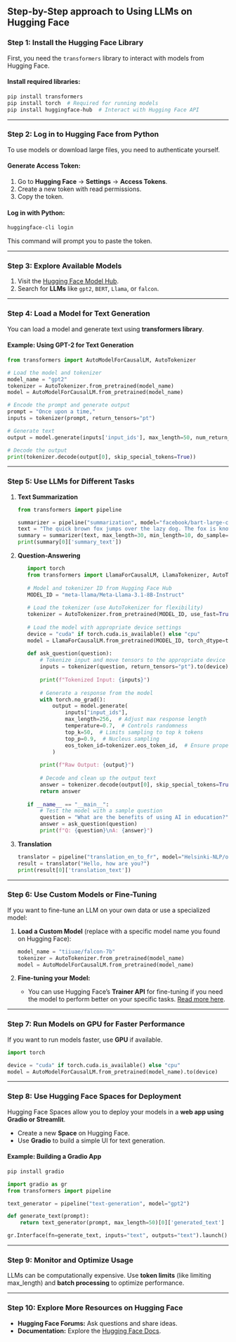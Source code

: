 ## **Step-by-Step approach to Using LLMs on Hugging Face**

### **Step 1: Install the Hugging Face Library**
First, you need the `transformers` library to interact with models from Hugging Face.

#### Install required libraries:
```bash
pip install transformers
pip install torch  # Required for running models
pip install huggingface-hub  # Interact with Hugging Face API
```

---

### **Step 2: Log in to Hugging Face from Python**
To use models or download large files, you need to authenticate yourself.

#### Generate Access Token:
1. Go to **Hugging Face** → **Settings** → **Access Tokens**.  
2. Create a new token with read permissions.
3. Copy the token.

#### Log in with Python:
```bash
huggingface-cli login
```
This command will prompt you to paste the token.

---

### **Step 3: Explore Available Models**
1. Visit the [Hugging Face Model Hub](https://huggingface.co/models).
2. Search for **LLMs** like `gpt2`, `BERT`, `Llama`, or `falcon`.

---

### **Step 4: Load a Model for Text Generation**
You can load a model and generate text using **transformers library**.

#### Example: Using GPT-2 for Text Generation
```python
from transformers import AutoModelForCausalLM, AutoTokenizer

# Load the model and tokenizer
model_name = "gpt2"
tokenizer = AutoTokenizer.from_pretrained(model_name)
model = AutoModelForCausalLM.from_pretrained(model_name)

# Encode the prompt and generate output
prompt = "Once upon a time,"
inputs = tokenizer(prompt, return_tensors="pt")

# Generate text
output = model.generate(inputs['input_ids'], max_length=50, num_return_sequences=1)

# Decode the output
print(tokenizer.decode(output[0], skip_special_tokens=True))
```

---

### **Step 5: Use LLMs for Different Tasks**

1. **Text Summarization**
   ```python
   from transformers import pipeline

   summarizer = pipeline("summarization", model="facebook/bart-large-cnn")
   text = "The quick brown fox jumps over the lazy dog. The fox is known for its speed."
   summary = summarizer(text, max_length=30, min_length=10, do_sample=False)
   print(summary[0]['summary_text'])
   ```

2. **Question-Answering**
   ```python
      import torch
      from transformers import LlamaForCausalLM, LlamaTokenizer, AutoTokenizer
      
      # Model and tokenizer ID from Hugging Face Hub
      MODEL_ID = "meta-llama/Meta-Llama-3.1-8B-Instruct"
      
      # Load the tokenizer (use AutoTokenizer for flexibility)
      tokenizer = AutoTokenizer.from_pretrained(MODEL_ID, use_fast=True)
      
      # Load the model with appropriate device settings
      device = "cuda" if torch.cuda.is_available() else "cpu"
      model = LlamaForCausalLM.from_pretrained(MODEL_ID, torch_dtype=torch.float16).to(device)
      
      def ask_question(question):
          # Tokenize input and move tensors to the appropriate device
          inputs = tokenizer(question, return_tensors="pt").to(device)
      
          print(f"Tokenized Input: {inputs}")
      
          # Generate a response from the model
          with torch.no_grad():
              output = model.generate(
                  inputs["input_ids"],
                  max_length=256,  # Adjust max response length
                  temperature=0.7,  # Controls randomness
                  top_k=50,  # Limits sampling to top k tokens
                  top_p=0.9,  # Nucleus sampling
                  eos_token_id=tokenizer.eos_token_id,  # Ensure proper end-of-sequence token
              )
      
          print(f"Raw Output: {output}")
      
          # Decode and clean up the output text
          answer = tokenizer.decode(output[0], skip_special_tokens=True, clean_up_tokenization_spaces=False)
          return answer
      
      if __name__ == "__main__":
          # Test the model with a sample question
          question = "What are the benefits of using AI in education?"
          answer = ask_question(question)
          print(f"Q: {question}\nA: {answer}")
   ```

3. **Translation**
   ```python
   translator = pipeline("translation_en_to_fr", model="Helsinki-NLP/opus-mt-en-fr")
   result = translator("Hello, how are you?")
   print(result[0]['translation_text'])
   ```

---

### **Step 6: Use Custom Models or Fine-Tuning**
If you want to fine-tune an LLM on your own data or use a specialized model:

1. **Load a Custom Model** (replace with a specific model name you found on Hugging Face):
   ```python
   model_name = "tiiuae/falcon-7b"
   tokenizer = AutoTokenizer.from_pretrained(model_name)
   model = AutoModelForCausalLM.from_pretrained(model_name)
   ```

2. **Fine-tuning your Model:**
   - You can use Hugging Face’s **Trainer API** for fine-tuning if you need the model to perform better on your specific tasks. [Read more here](https://huggingface.co/docs/transformers/training).

---

### **Step 7: Run Models on GPU for Faster Performance**
If you want to run models faster, use **GPU** if available.

```python
import torch

device = "cuda" if torch.cuda.is_available() else "cpu"
model = AutoModelForCausalLM.from_pretrained(model_name).to(device)
```

---

### **Step 8: Use Hugging Face Spaces for Deployment**
Hugging Face Spaces allow you to deploy your models in a **web app using Gradio or Streamlit**.

- Create a new **Space** on Hugging Face.
- Use **Gradio** to build a simple UI for text generation.
  
#### Example: Building a Gradio App
```bash
pip install gradio
```

```python
import gradio as gr
from transformers import pipeline

text_generator = pipeline("text-generation", model="gpt2")

def generate_text(prompt):
    return text_generator(prompt, max_length=50)[0]['generated_text']

gr.Interface(fn=generate_text, inputs="text", outputs="text").launch()
```

---

### **Step 9: Monitor and Optimize Usage**
LLMs can be computationally expensive. Use **token limits** (like limiting max_length) and **batch processing** to optimize performance.

---

### **Step 10: Explore More Resources on Hugging Face**
- **Hugging Face Forums:** Ask questions and share ideas.
- **Documentation:** Explore the [Hugging Face Docs](https://huggingface.co/docs).
